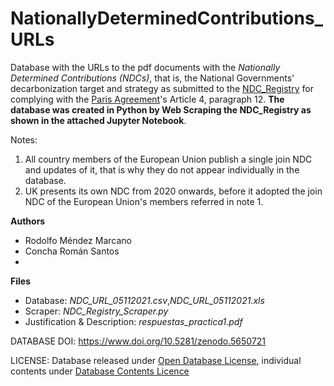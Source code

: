 # NationallyDeterminedContributions_URLs
Database with the URLs to the pdf documents with the *Nationally Determined Contributions (NDCs)*, that is, the National Governments' decarbonization target and strategy as submitted to the [NDC_Registry](https://www4.unfccc.int/sites/NDCStaging/Pages/All.aspx) for complying with the [Paris Agreement](https://unfccc.int/process-and-meetings/the-paris-agreement/the-paris-agreement)'s Article 4, paragraph 12.  **The database was created in Python by Web Scraping the NDC_Registry as shown in the attached Jupyter Notebook**.

Notes:
1. All country members of the European Union publish a single join NDC and updates of it, that is why they do not appear individually in the database.
2. UK presents its own NDC from 2020 onwards, before it adopted the join NDC of the European Union's members referred in note 1.


**Authors**
* Rodolfo Méndez Marcano
* Concha Román Santos
* 
**Files**
 * Database: *NDC_URL_05112021.csv*,*NDC_URL_05112021.xls* 
 * Scraper: *NDC_Registry_Scraper.py*
 * Justification & Description: *respuestas_practica1.pdf*

DATABASE DOI: https://www.doi.org/10.5281/zenodo.5650721

LICENSE: Database released under [Open Database License](http://opendatacommons.org/licenses/odbl/1.0/), individual contents under [Database Contents Licence]( http://opendatacommons.org/licenses/dbcl/1.0/)
